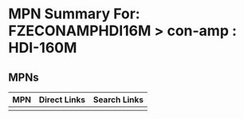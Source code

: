 



# MPN Summary For: FZECONAMPHDI16M > con-amp : HDI-160M

## MPNs
  

|MPN|Direct Links|Search Links|
| :--- | :--- | :--- |
||||
